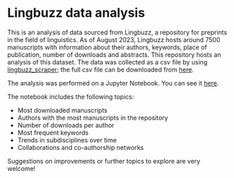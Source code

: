 # Lingbuzz data analysis
This is an analysis of data sourced from Lingbuzz, a repository for preprints in the field of linguistics. As of August 2023, Lingbuzz hosts around 7500 manuscripts with information about their authors, keywords, place of publication, number of downloads and abstracts. This repository hosts an analysis of this dataset. The data was collected as a csv file by using [lingbuzz_scraper](https://github.com/cmunozperez/lingbuzz_scraper); the full csv file can be downloaded from [here](https://github.com/cmunozperez/lingbuzz_scraper/blob/master/lingbuzz%20Aug_23_2023/lingbuzz_002_007537.csv).

The analysis was performed on a Jupyter Notebook. You can see it [here](lingbuzz_data_analysis.ipynb).

The notebook includes the following topics:

- Most downloaded manuscripts
- Authors with the most manuscripts in the repository
- Number of downloads per author
- Most frequent keywords
- Trends in subdisciplines over time
- Collaborations and co-authorship networks

Suggestions on improvements or further topics to explore are very welcome!
